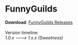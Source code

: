 FunnyGuilds
===========

<b>Download</b>: <a href="https://github.com/Dzikoysk/FunnyGuilds/releases/">FunnyGuilds Releases</a>
<br>
<br>
Version timeline: <br>
<i>1.0.x ---> 1.x.x (Sweetness)</i>
